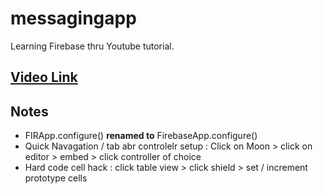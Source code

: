 # messagingapp
Learning Firebase thru Youtube tutorial.

## [Video Link](https://www.youtube.com/watch?v=PMbqo7ue_u0&list=PLMRqhzcHGw1ZRUB86rmNqG15Sr5jV-2NU&index=1)

## Notes
- FIRApp.configure() __renamed to__ FirebaseApp.configure()
- Quick Navagation / tab abr controlelr setup : Click on Moon > click on editor > embed > click controller of choice
- Hard code cell hack : click table view > click shield > set / increment prototype cells 

